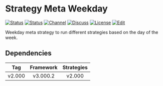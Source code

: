 # Strategy Meta Weekday

[![Status][gha-image-check-master]][gha-link-check-master]
[![Status][gha-image-compile-master]][gha-link-compile-master]
[![Channel][tg-channel-image]][tg-channel-link]
[![Discuss][gh-discuss-badge]][gh-discuss-link]
[![License][license-image]][license-link]
[![Edit][gh-edit-badge]][gh-edit-link]

Weekday meta strategy to run different strategies based on the day of the week.

## Dependencies

| Tag      | Framework | Strategies |
|:--------:|:---------:|:----------:|
| v2.000   | v3.000.2  | v2.000     |

<!-- Named links -->

[gh-discuss-badge]: https://img.shields.io/badge/Discussions-Q&A-blue.svg?logo=github
[gh-discuss-link]: https://github.com/EA31337/EA31337-Strategies/discussions

[gh-edit-badge]: https://img.shields.io/badge/GitHub-edit-purple.svg?logo=github
[gh-edit-link]: https://github.dev/EA31337/Strategy-Meta_Weekday

[gha-link-check-master]: https://github.com/EA31337/Strategy-Meta_Weekday/actions?query=workflow:Check+branch%3Amaster
[gha-image-check-master]: https://github.com/EA31337/Strategy-Meta_Weekday/workflows/Check/badge.svg?branch=master
[gha-link-compile-master]: https://github.com/EA31337/Strategy-Meta_Weekday/actions?query=workflow:Compile+branch%3Amaster
[gha-image-compile-master]: https://github.com/EA31337/Strategy-Meta_Weekday/workflows/Compile/badge.svg?branch=master

[tg-channel-image]: https://img.shields.io/badge/Telegram-join-0088CC.svg?logo=telegram
[tg-channel-link]: https://t.me/EA31337

[license-image]: https://img.shields.io/github/license/EA31337/EA31337-Strategies.svg
[license-link]: https://tldrlegal.com/license/gnu-general-public-license-v3-(gpl-3)
